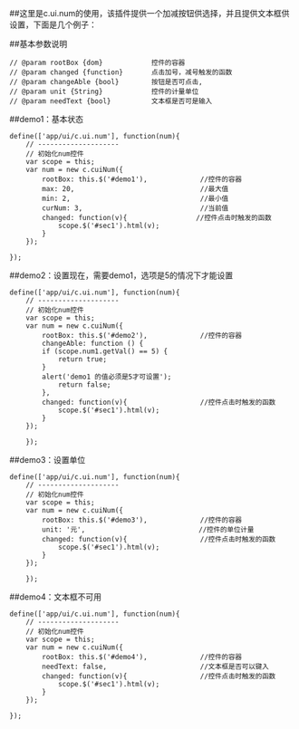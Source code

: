 ##这里是c.ui.num的使用，该插件提供一个加减按钮供选择，并且提供文本框供设置，下面是几个例子：

##基本参数说明

<pre><code>// @param rootBox {dom}            控件的容器
// @param changed {function}       点击加号，减号触发的函数
// @param changeAble {bool}        按钮是否可点击,
// @param unit {String}            控件的计量单位
// @param needText {bool}          文本框是否可是输入
</code></pre>

##demo1：基本状态
<pre><code>define(['app/ui/c.ui.num'], function(num){
    // --------------------
    // 初始化num控件
    var scope = this;
    var num = new c.cuiNum({
        rootBox: this.$('#demo1'),             //控件的容器
        max: 20,                               //最大值
        min: 2,                                //最小值
        curNum: 3,                             //当前值
        changed: function(v){                 //控件点击时触发的函数
            scope.$('#sec1').html(v);
        }
    });

});
</code></pre>

##demo2：设置现在，需要demo1，选项是5的情况下才能设置

<pre><code>define(['app/ui/c.ui.num'], function(num){
    // --------------------
    // 初始化num控件
    var scope = this;
    var num = new c.cuiNum({
        rootBox: this.$('#demo2'),             //控件的容器
        changeAble: function () {
        if (scope.num1.getVal() == 5) {
            return true;
        }
        alert('demo1 的值必须是5才可设置');
            return false;
        },
        changed: function(v){                  //控件点击时触发的函数
            scope.$('#sec1').html(v);
        }
    });

    });
</code></pre>


##demo3：设置单位
<pre><code>define(['app/ui/c.ui.num'], function(num){
    // --------------------
    // 初始化num控件
    var scope = this;
    var num = new c.cuiNum({
        rootBox: this.$('#demo3'),             //控件的容器
        unit: '元',                            //控件的单位计量
        changed: function(v){                  //控件点击时触发的函数
            scope.$('#sec1').html(v);
        }
    });

    });
</code></pre>

##demo4：文本框不可用
<pre><code>define(['app/ui/c.ui.num'], function(num){
    // --------------------
    // 初始化num控件
    var scope = this;
    var num = new c.cuiNum({
        rootBox: this.$('#demo4'),             //控件的容器
        needText: false,                       //文本框是否可以键入
        changed: function(v){                  //控件点击时触发的函数
            scope.$('#sec1').html(v);
        }
    });

});
</code></pre>
